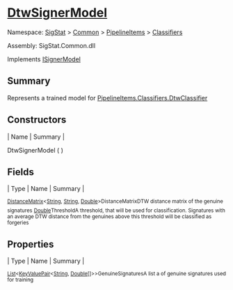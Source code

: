 # [DtwSignerModel](./DtwSignerModel.md)

Namespace: [SigStat]() > [Common](./../../README.md) > [PipelineItems]() > [Classifiers](./README.md)

Assembly: SigStat.Common.dll

Implements [ISignerModel](./../../Pipeline/ISignerModel.md)

## Summary
Represents a trained model for [PipelineItems.Classifiers.DtwClassifier](https://github.com/hargitomi97/sigstat/blob/master/docs/md/SigStat/Common/PipelineItems/Classifiers/DtwClassifier.md)

## Constructors

| Name | Summary | 

DtwSignerModel (  )<sub></sub>


## Fields

| Type | Name | Summary | 

<sub>[DistanceMatrix](./../../DistanceMatrix-3.md)\<[String](https://docs.microsoft.com/en-us/dotnet/api/System.String), [String](https://docs.microsoft.com/en-us/dotnet/api/System.String), [Double](https://docs.microsoft.com/en-us/dotnet/api/System.Double)></sub><sub>DistanceMatrix</sub><sub>DTW distance matrix of the genuine signatures</sub>
<sub>[Double](https://docs.microsoft.com/en-us/dotnet/api/System.Double)</sub><sub>Threshold</sub><sub>A threshold, that will be used for classification. Signatures with  an average DTW distance from the genuines above this threshold will  be classified as forgeries</sub>


## Properties

| Type | Name | Summary | 

<sub>[List](https://docs.microsoft.com/en-us/dotnet/api/System.Collections.Generic.List-1)\<[KeyValuePair](https://docs.microsoft.com/en-us/dotnet/api/System.Collections.Generic.KeyValuePair-2)\<[String](https://docs.microsoft.com/en-us/dotnet/api/System.String), [Double](https://docs.microsoft.com/en-us/dotnet/api/System.Double)[]>></sub><sub>GenuineSignatures</sub><sub>A list a of genuine signatures used for training</sub>


